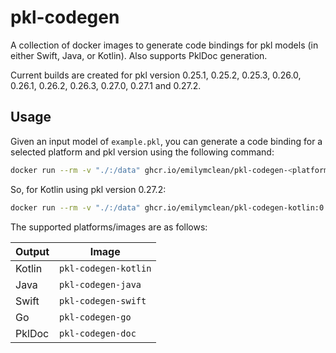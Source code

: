 # pkl-codegen
A collection of docker images to generate code bindings for pkl models (in either Swift, Java, or Kotlin). Also supports PklDoc generation.

Current builds are created for pkl version 0.25.1, 0.25.2, 0.25.3, 0.26.0, 0.26.1, 0.26.2, 0.26.3, 0.27.0, 0.27.1 and 0.27.2.

## Usage
Given an input model of `example.pkl`, you can generate a code binding for a selected platform and pkl version using the following command:

```sh
docker run --rm -v "./:/data" ghcr.io/emilymclean/pkl-codegen-<platform>:<version> /data/example.pkl -o /data/java
```

So, for Kotlin using pkl version 0.27.2:

```sh
docker run --rm -v "./:/data" ghcr.io/emilymclean/pkl-codegen-kotlin:0.27.2 /data/example.pkl -o /data/java
```

The supported platforms/images are as follows:

| Output 	| Image                	|
|--------	|----------------------	|
| Kotlin 	| `pkl-codegen-kotlin` 	|
| Java   	| `pkl-codegen-java`   	|
| Swift  	| `pkl-codegen-swift`  	|
| Go      	| `pkl-codegen-go`  	|
| PklDoc 	| `pkl-codegen-doc`    	|
